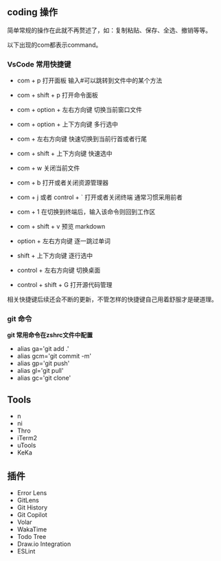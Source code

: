 
## coding 操作
简单常规的操作在此就不再赘述了，如：复制粘贴、保存、全选、撤销等等。

以下出现的com都表示command。


### VsCode 常用快捷键
- com + p 打开面板 输入#可以跳转到文件中的某个方法
- com + shift + p 打开命令面板
- com + option + 左右方向键 切换当前窗口文件
- com + option + 上下方向键 多行选中
- com + 左右方向键 快速切换到当前行首或者行尾
- com + shift + 上下方向键 快速选中
- com + w 关闭当前文件
- com + b 打开或者关闭资源管理器
- com + j 或者 control + ` 打开或者关闭终端 通常习惯采用前者
- com + 1 在切换到终端后，输入该命令则回到工作区
- com + shift + v 预览 markdown

- option + 左右方向键 逐一跳过单词
- shift + 上下方向键 逐行选中

- control + 左右方向键 切换桌面
- control + shift + G 打开源代码管理

相关快捷键后续还会不断的更新，不管怎样的快捷键自己用着舒服才是硬道理。


### git 命令
**git 常用命令在zshrc文件中配置** 
- alias ga='git add .'
- alias gcm='git commit -m'
- alias gp='git push'
- alias gl='git pull'
- alias gc='git clone'


## Tools
- n
- ni
- Thro
- iTerm2
- uTools
- KeKa


## 插件
- Error Lens
- GitLens
- Git History
- Git Copilot
- Volar
- WakaTime
- Todo Tree
- Draw.io Integration
- ESLint




